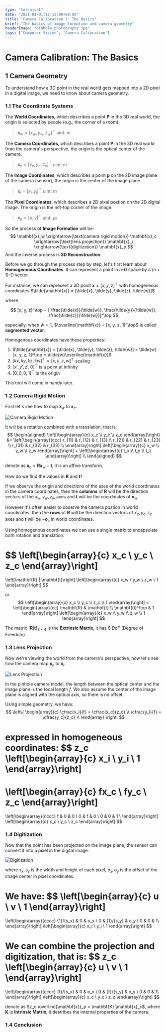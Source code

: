 ```yaml
---
type: "technical"
date: "2021-03-01T12:12:00+08:00"
title: "Camera Calibration 1: The Basics"
brief: "The basics of image formation and camera geometry"
headerImage: "pinhole_photography.jpg"
tags: ["Computer Vision", "Camera Calibration"]
---
```


# Camera Calibration: The Basics

## 1 Camera Geometry
To understand how a 3D point in the real world gets mapped into a 2D pixel in a digital image, we need to know about camera geometry.

### 1.1 The Coordinate Systems

The **World Coordinates**, which describes a point $\mathbf{P}$ in the 3D real world, the origin is selected by people (e.g., the corner of a room).
> $\mathbf{x}_w = [x_w, y_w, z_w]^\top$ uint: $m$

The **Camera Coordinates**, which describes a point $\mathbf{P}$ in the 3D real world from the camera's perspective, the origin is the optical center of the camera.
> $\mathbf{x}_c = [x_c, y_c, z_c]^\top$ uint: $m$

The **Image Coordinates**, which describes a point $\mathbf{p}$ on the 2D image plane of the camera (sensor), the origin is the center of the image plane.
> $\mathbf{x}_i = [x_i, y_i]^\top$ uint: $m$

The **Pixel Coordinates**, which describes a 2D pixel postion on the 2D digital image. The origin is the left-top corner of the image.
> $\mathbf{x}_p = [u, v]^\top$ uint: `px`

So the process of **Image Formation** will be:
$$
\mathbf{x}_w \xrightarrow{\text{camera rigid motion}} 
\mathbf{x}_c \xrightarrow{\text{lens projection}} 
\mathbf{x}_i \xrightarrow{\text{digitization}} 
\mathbf{x}_p
$$
And the inverse process is **3D Reconstruction**.

Before we go through the process step by step, let's first learn about **Homogeneous Coordinates**. It can represent a point in $n$-D space by a $(n+1)$-D vector.

For instance, we can represent a 3D point $\mathbf{x} = [x, y, z]^\top$ with homogeneous coordinates $\tilde{\mathbf{x}} = [\tilde{x}, \tilde{y}, \tilde{z}, \tilde{w}]$

where

$$
[x, y, z]^\top = [
    \frac{\tilde{x}}{\tilde{w}}, 
    \frac{\tilde{y}}{\tilde{w}}, 
    \frac{\tilde{z}}{\tilde{w}}]^\top
$$

especially, when $\tilde{w} = 1$, $\overline{\mathbf{x}} = [x, y, z, 1]^\top$ is called **augmented vector**.

Homogenous coordinates have these properties:
1. $\tilde{\mathbf{x}} = [\tilde{x}, \tilde{y}, \tilde{z}, \tilde{w}] = \tilde{w}[x, y, z, 1]^\top = \tilde{w}\overline{\mathbf{x}}$
2. $[kx, ky, kz, kw]^\top = [x, y, z, w]^\top$ scaling
3. $[x', y', z', 0]^\top$ is a point at infinity
4. $[0, 0, 0, 1]^\top$ is the origin

This tool will come in handy later.

### 1.2 Camera Rigid Motion
First let's see how to map $\mathbf{x}_w$ to $\mathbf{x}_c$.

![Camera Rigid Motion](images/camera_displacement.svg)

It will be a rotation combined with a translation, that is:
$$
\begin{aligned}
    \left[\begin{array}{c}
        x_c \\ y_c \\ z_c
    \end{array}\right] 
    &= 
    \left[\begin{array}{ccc}
        r_{11} & r_{12} & r_{13} \\
        r_{21} & r_{22} & r_{23} \\
        r_{31} & r_{32} & r_{33} \\
    \end{array}\right] 
    \left[\begin{array}{c}
        x_w \\ y_w \\ z_w
    \end{array}\right] 
    +
    \left[\begin{array}{c}
        t_x \\ t_y \\ t_z
    \end{array}\right] 
    \\
\end{aligned}
$$

denote as $\mathbf{x}_c = \mathbf{R} \mathbf{x}_w + \mathbf{t}$, it is an affine transform. 

How do we find the values in $\mathbf{R}$ and $\mathbf{t}$?

If we observe the origin and directions of the axes of the world coordinates in the camera coordinates, then the **columns** of $\mathbf{R}$ will be the direction vectors of the $x_w, y_w, z_w$ axes and $\mathbf{t}$ will be the coordinates of $\mathbf{o}_w$.

However it's often easier to observe the camera postion in world coordinates, then the **rows** of $\mathbf{R}$ will be the direction vectors of $x_c, y_c, z_c$ axes and $\mathbf{t}$ will be $-\mathbf{o}_c$ in world coordinates.

Using homogenous coordinates we can use a single matrix to encapsulate both rotation and translation:

$$
\left[\begin{array}{c}
    x_c \\ y_c \\ z_c
\end{array}\right] 
= 
\left[\mathbf{R} | \mathbf{t}\right]
\left[\begin{array}{c}
    x_w \\ y_w \\ z_w \\ 1
\end{array}\right] 
$$

or
$$
\left[\begin{array}{c}
    x_c \\ y_c \\ z_c \\ 1
\end{array}\right]  = 
\left[\begin{array}{cc}
    \mathbf{R} & \mathbf{t} \\
    \mathbf{0}^\top & 1
\end{array}\right] 
\left[\begin{array}{c}
    x_w \\ y_w \\ z_w \\ 1
\end{array}\right] 
$$

The matrix $\left[\mathbf{R} | \mathbf{t}\right]_{3 \times 4}$ is the **Extrinsic Matrix**, it has 6 DoF (Degree of Freedom).

### 1.3 Lens Projection
Now we're viewing the world from the camera's perspective, now let's see how the camera map $\mathbf{x}_c$ to $\mathbf{x}_i$.

![Lens Projection](images/lens_projection.svg)

In the pinhole camera model, the length between the optical center and the image plane is the focal length $f$. We also assume the center of the image plane is aligned with the optical axis, so there is no offset.

Using simple geometry, we have:
$$
\left\{
\begin{array}{c}
    \cfrac{x_i}{f} = \cfrac{x_c}{z_c} \\
    \cfrac{y_i}{f} = \cfrac{y_c}{z_c} \\
\end{array}
\right.
$$

expressed in homogeneous coordinates:
$$
z_c
\left[\begin{array}{c}
    x_i \\ y_i \\ 1
\end{array}\right] 
=
\left[\begin{array}{c}
    fx_c \\ fy_c \\ z_c
\end{array}\right] 
= 
\left[\begin{array}{cccc}
    f & 0 & 0 \\
    0 & f & 0 \\
    0 & 0 & 1 \\
\end{array}\right] 
\left[\begin{array}{c}
    x_c \\ y_c \\ z_c
\end{array}\right] 
$$

### 1.4 Digitization
Now that the point has been projected on the image plane, the sensor can convert it into a pixel in the digital image.

![Digitization](images/digitization.svg)

where $s_x, s_y$ is the width and height of each pixel, $o_x, o_y$ is the offset of the image center in pixel coordinates.

We have:
$$
\left[\begin{array}{c}
    u \\ v \\ 1
\end{array}\right] 
= 
\left[\begin{array}{cccc}
    {1}/{s_x} & 0 & o_x \\
    0 & {1}/{s_y} & o_y \\
    0 & 0 & 1\\
\end{array}\right] 
\left[\begin{array}{c}
    x_i \\ y_i \\ 1
\end{array}\right] 
$$

We can combine the projection and digitization, that is:
$$
z_c
\left[\begin{array}{c}
    u \\ v \\ 1
\end{array}\right] 
= 
\left[\begin{array}{cccc}
    {f}/{s_x} & 0 & o_x \\
    0 & {f}/{s_y} & o_y \\
    0 & 0 & 1\\
\end{array}\right] 
\left[\begin{array}{c}
    x_c \\ y_c \\ z_c
\end{array}\right] 
$$

denote as $z_c \overline{\mathbf{x}}_p = \mathbf{K} \mathbf{x}_c$, where $\mathbf{K}$ is **Intrinsic Matrix**, it destribes the internal properties of the camera.

### 1.4 Conclusion
